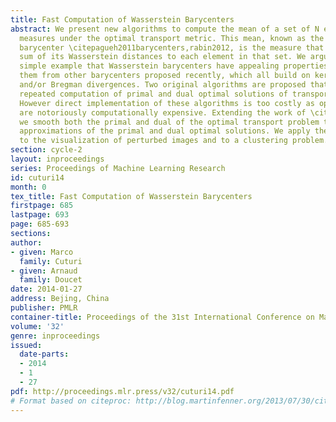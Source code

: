```yaml
---
title: Fast Computation of Wasserstein Barycenters
abstract: We present new algorithms to compute the mean of a set of N empirical probability
  measures under the optimal transport metric. This mean, known as the Wasserstein
  barycenter \citepagueh2011barycenters,rabin2012, is the measure that minimizes the
  sum of its Wasserstein distances to each element in that set. We argue through a
  simple example that Wasserstein barycenters have appealing properties that differentiate
  them from other barycenters proposed recently, which all build on kernel smoothing
  and/or Bregman divergences. Two original algorithms are proposed that require the
  repeated computation of primal and dual optimal solutions of transport problems.
  However direct implementation of these algorithms is too costly as optimal transports
  are notoriously computationally expensive. Extending the work of \citetcuturi2013sinkhorn,
  we smooth both the primal and dual of the optimal transport problem to recover fast
  approximations of the primal and dual optimal solutions. We apply these algorithms
  to the visualization of perturbed images and to a clustering problem.
section: cycle-2
layout: inproceedings
series: Proceedings of Machine Learning Research
id: cuturi14
month: 0
tex_title: Fast Computation of Wasserstein Barycenters
firstpage: 685
lastpage: 693
page: 685-693
sections: 
author:
- given: Marco
  family: Cuturi
- given: Arnaud
  family: Doucet
date: 2014-01-27
address: Bejing, China
publisher: PMLR
container-title: Proceedings of the 31st International Conference on Machine Learning
volume: '32'
genre: inproceedings
issued:
  date-parts:
  - 2014
  - 1
  - 27
pdf: http://proceedings.mlr.press/v32/cuturi14.pdf
# Format based on citeproc: http://blog.martinfenner.org/2013/07/30/citeproc-yaml-for-bibliographies/
---
```


